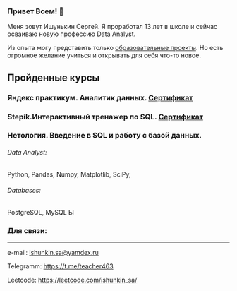 ### Привет Всем! 👋

<!--
**ishunkinsa/ishunkinsa** is a ✨ _special_ ✨ repository because its `README.md` (this file) appears on your GitHub profile.

Here are some ideas to get you started:

- 🔭 I’m currently working on ...
- 🌱 I’m currently learning ...
- 👯 I’m looking to collaborate on ...
- 🤔 I’m looking for help with ...
- 💬 Ask me about ...
- 📫 How to reach me: ...
- 😄 Pronouns: ...
- ⚡ Fun fact: ...
-->

Меня зовут Ишунькин Сергей.
Я проработал 13 лет в школе и сейчас осваиваю новую профессию Data Analyst.

Из опыта могу представить только [образовательные проекты](https://github.com/ishunkinsa/yandex_practicum_DA). Но есть огромное желание учиться и открывать для себя что-то новое.

## Пройденные курсы
### Яндекс практикум. Аналитик данных. [Сертификат](https://github.com/ishunkinsa/ishunkinsa/blob/main/%D0%98%D0%A1A_20232DA00751.pdf)

### Stepik.Интерактивный тренажер по SQL. [Сертификат](https://github.com/ishunkinsa/ishunkinsa/blob/main/%D0%98%D0%A1%D0%90-stepik-certificate.pdf)

### Нетология. Введение в SQL и работу с базой данных.
###### Data Analyst: 
Python, Pandas, Numpy, Matplotlib, SciPy,

###### Databases: 
PostgreSQL, MySQL Ы
### Для связи:
---
e-mail: ishunkin.sa@yamdex.ru

Telegramm: https://t.me/teacher463

Leetcode: https://leetcode.com/ishunkin_sa/

